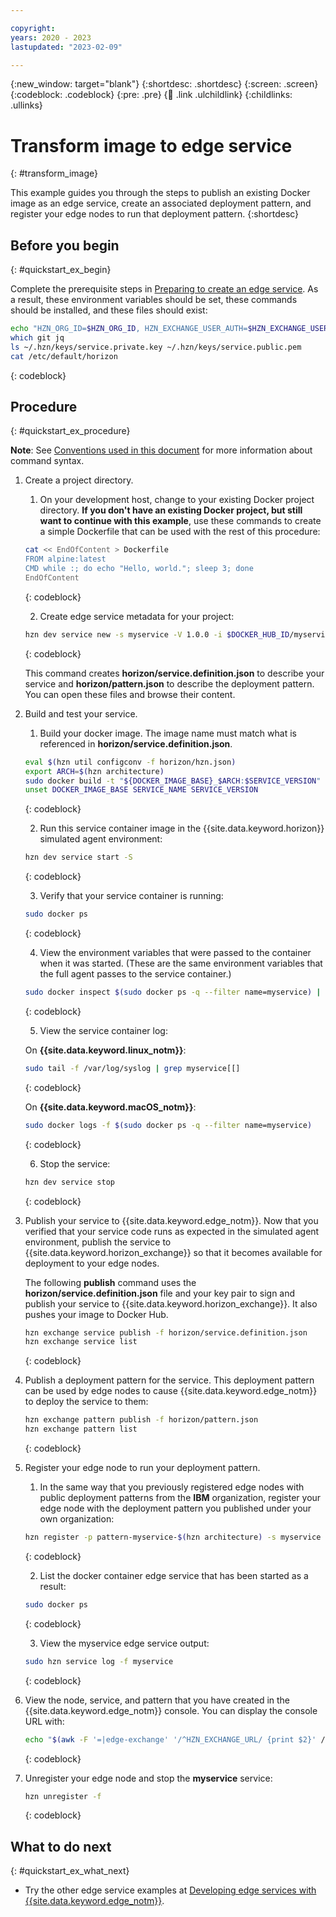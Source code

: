 ```yaml
---

copyright:
years: 2020 - 2023
lastupdated: "2023-02-09"

---
```


{:new_window: target="blank"}
{:shortdesc: .shortdesc}
{:screen: .screen}
{:codeblock: .codeblock}
{:pre: .pre}
{:child: .link .ulchildlink}
{:childlinks: .ullinks}

# Transform image to edge service
{: #transform_image}

This example guides you through the steps to publish an existing Docker image as an edge service, create an associated deployment pattern, and register your edge nodes to run that deployment pattern.
{:shortdesc}

## Before you begin
{: #quickstart_ex_begin}

Complete the prerequisite steps in [Preparing to create an edge service](service_containers.md). As a result, these environment variables should be set, these commands should be installed, and these files should exist:

```bash
echo "HZN_ORG_ID=$HZN_ORG_ID, HZN_EXCHANGE_USER_AUTH=$HZN_EXCHANGE_USER_AUTH, DOCKER_HUB_ID=$DOCKER_HUB_ID"
which git jq
ls ~/.hzn/keys/service.private.key ~/.hzn/keys/service.public.pem
cat /etc/default/horizon
```
{: codeblock}

## Procedure
{: #quickstart_ex_procedure}

**Note**: See [Conventions used in this document](../getting_started/document_conventions.md) for more information about command syntax.

1. Create a project directory.

   1. On your development host, change to your existing Docker project directory. **If you don't have an existing Docker project, but still want to continue with this example**, use these commands to create a simple Dockerfile that can be used with the rest of this procedure:

   ```bash
   cat << EndOfContent > Dockerfile
   FROM alpine:latest
   CMD while :; do echo "Hello, world."; sleep 3; done
   EndOfContent
   ```
   {: codeblock}

   2. Create edge service metadata for your project:

   ```bash
   hzn dev service new -s myservice -V 1.0.0 -i $DOCKER_HUB_ID/myservice --noImageGen
   ```
   {: codeblock}

   This command creates **horizon/service.definition.json** to describe your service and **horizon/pattern.json** to describe the deployment pattern. You can open these files and browse their content.

2. Build and test your service.

   1. Build your docker image. The image name must match what is referenced in **horizon/service.definition.json**.

   ```bash
   eval $(hzn util configconv -f horizon/hzn.json)
   export ARCH=$(hzn architecture)
   sudo docker build -t "${DOCKER_IMAGE_BASE}_$ARCH:$SERVICE_VERSION" .
   unset DOCKER_IMAGE_BASE SERVICE_NAME SERVICE_VERSION
   ```
   {: codeblock}

   2. Run this service container image in the {{site.data.keyword.horizon}} simulated agent environment:

   ```bash
   hzn dev service start -S
   ```
   {: codeblock}

   3. Verify that your service container is running:

   ```bash
   sudo docker ps
   ```
   {: codeblock}

   4. View the environment variables that were passed to the container when it was started. (These are the same environment variables that the full agent passes to the service container.)

   ```bash
   sudo docker inspect $(sudo docker ps -q --filter name=myservice) | jq '.[0].Config.Env'
   ```
   {: codeblock}

   5. View the service container log:

   On **{{site.data.keyword.linux_notm}}**:

   ```bash
   sudo tail -f /var/log/syslog | grep myservice[[]
   ```
   {: codeblock}

   On **{{site.data.keyword.macOS_notm}}**:

   ```bash
   sudo docker logs -f $(sudo docker ps -q --filter name=myservice)
   ```
   {: codeblock}

   6. Stop the service:

   ```bash
   hzn dev service stop
   ```
   {: codeblock}

3. Publish your service to {{site.data.keyword.edge_notm}}. Now that you verified that your service code runs as expected in the simulated agent environment, publish the service to {{site.data.keyword.horizon_exchange}} so that it becomes available for deployment to your edge nodes.

   The following **publish** command uses the **horizon/service.definition.json** file and your key pair to sign and publish your service to {{site.data.keyword.horizon_exchange}}. It also pushes your image to Docker Hub.

   ```bash
   hzn exchange service publish -f horizon/service.definition.json
   hzn exchange service list
   ```
   {: codeblock}

4. Publish a deployment pattern for the service. This deployment pattern can be used by edge nodes to cause {{site.data.keyword.edge_notm}} to deploy the service to them:

   ```bash
   hzn exchange pattern publish -f horizon/pattern.json
   hzn exchange pattern list
   ```
   {: codeblock}

5. Register your edge node to run your deployment pattern.

   1. In the same way that you previously registered edge nodes with public deployment patterns from the **IBM** organization, register your edge node with the deployment pattern you published under your own organization:

   ```bash
   hzn register -p pattern-myservice-$(hzn architecture) -s myservice --serviceorg $HZN_ORG_ID
   ```
   {: codeblock}

   2. List the docker container edge service that has been started as a result:

   ```bash
   sudo docker ps
   ```
   {: codeblock}

   3. View the myservice edge service output:

   ```bash
   sudo hzn service log -f myservice
   ```
   {: codeblock}

6. View the node, service, and pattern that you have created in the {{site.data.keyword.edge_notm}} console. You can display the console URL with:

   ```bash
   echo "$(awk -F '=|edge-exchange' '/^HZN_EXCHANGE_URL/ {print $2}' /etc/default/horizon)edge"
   ```
   {: codeblock}

7. Unregister your edge node and stop the **myservice** service:

   ```bash
   hzn unregister -f
   ```
   {: codeblock}

## What to do next
{: #quickstart_ex_what_next}

* Try the other edge service examples at [Developing edge services with {{site.data.keyword.edge_notm}}](developing.md).
